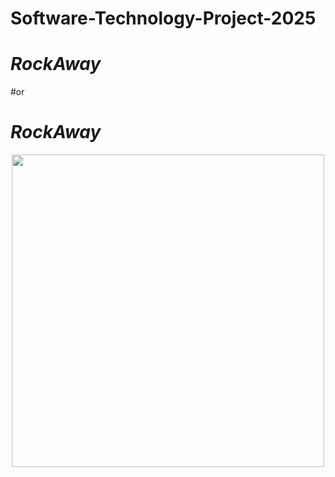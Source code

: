 # Software-Technology-Project-2025

<h1> <b><i> RockAway </i></b> </h1>
#or
<h1> <b><i> RockAway </i></b> </h1>

<div align="center">
<img src="https://github.com/user-attachments/assets/30dc54b7-f7f2-40f4-9699-efb59cf8e5f3" width="500">
</div>
